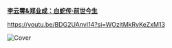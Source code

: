 [**李云霄&郑业成：白蛇传·前世今生**](https://youtu.be/BDG2UAnvl14?si=E14Pvux7OEWT_UGX)

https://youtu.be/BDG2UAnvl14?si=WOzitMkRyKeZxM13

![Cover](https://github.com/user-attachments/assets/fbfe8419-7603-440d-83b6-fc18a5145b6b)
